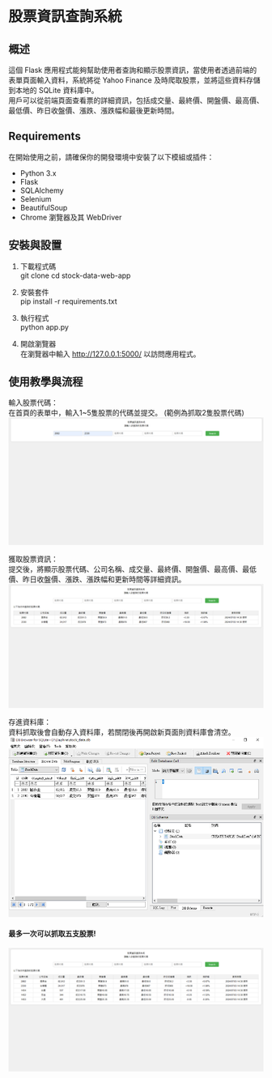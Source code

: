 # 股票資訊查詢系統

## 概述

這個 Flask 應用程式能夠幫助使用者查詢和顯示股票資訊，當使用者透過前端的表單頁面輸入資料，系統將從 Yahoo Finance 及時爬取股票，並將這些資料存儲到本地的 SQLite 資料庫中。  
用戶可以從前端頁面查看票的詳細資訊，包括成交量、最終價、開盤價、最高價、最低價、昨日收盤價、漲跌、漲跌幅和最後更新時間。  

## Requirements 

在開始使用之前，請確保你的開發環境中安裝了以下模組或插件：

- Python 3.x
- Flask
- SQLAlchemy
- Selenium
- BeautifulSoup
- Chrome 瀏覽器及其 WebDriver

## 安裝與設置

1. 下載程式碼  
git clone <repository-url>
cd stock-data-web-app  

3. 安裝套件  
pip install -r requirements.txt  

4. 執行程式  
python app.py  

5. 開啟瀏覽器  
在瀏覽器中輸入 http://127.0.0.1:5000/ 以訪問應用程式。

## 使用教學與流程  

輸入股票代碼：   
在首頁的表單中，輸入1~5隻股票的代碼並提交。  (範例為抓取2隻股票代碼)  
![Image text](https://github.com/viang2593/Daphne_stocks/blob/e98bb53cb773af00ebac610a7ef6759b07d76832/image/%E8%BC%B8%E5%85%A5%E8%82%A1%E7%A5%A8%E4%BB%A3%E7%A2%BC.png)  

獲取股票資訊：  
提交後，將顯示股票代碼、公司名稱、成交量、最終價、開盤價、最高價、最低價、昨日收盤價、漲跌、漲跌幅和更新時間等詳細資訊。  
![Image text](https://github.com/viang2593/Daphne_stocks/blob/4f1f063bc7226a7016ea0becbbd7159d3e0342a0/image/%E7%8D%B2%E5%BE%97%E8%82%A1%E7%A5%A8%E8%B3%87%E8%A8%8A.png)  

存進資料庫：  
資料抓取後會自動存入資料庫，若關閉後再開啟新頁面則資料庫會清空。  
![Image text](https://github.com/viang2593/Daphne_stocks/blob/4f1f063bc7226a7016ea0becbbd7159d3e0342a0/image/%E6%88%90%E5%8A%9F%E5%AD%98%E5%85%A5%E8%B3%87%E6%96%99%E5%BA%AB.png)  

#### 最多一次可以抓取五支股票!
![Image text](https://github.com/viang2593/Daphne_stocks/blob/4f1f063bc7226a7016ea0becbbd7159d3e0342a0/image/%E6%9C%80%E5%A4%9A%E7%88%AC%E5%8F%965%E9%9A%BB.png)





